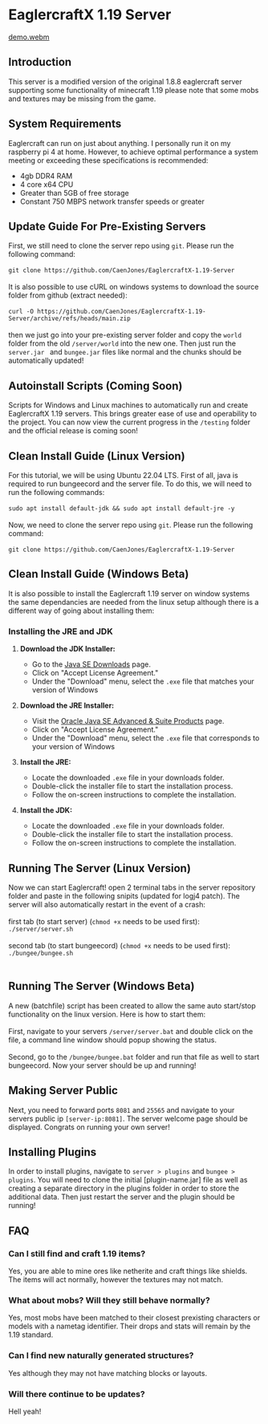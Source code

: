 

# EaglercraftX 1.19 Server
[demo.webm](https://github.com/CaenJones/EaglercraftX-1.19-Server/assets/131218155/0ee532ab-46d3-4959-ac9a-860931ffd649)

## Introduction
This server is a modified version of the original 1.8.8 eaglercraft server supporting some functionality of minecraft 1.19 please note that some mobs and textures may be missing from the game.

## System Requirements 
Eaglercraft can run on just about anything. I personally run it on my raspberry pi 4 at home. However, to achieve optimal performance a system meeting or exceeding these specifications is recommended:

 - 4gb DDR4 RAM
 - 4 core x64 CPU
 - Greater than 5GB of free storage
 - Constant 750 MBPS network transfer speeds or greater

## Update Guide For Pre-Existing Servers
First, we still need to clone the server repo using `git`. Please run the following command:
<br>
<br>
`git clone https://github.com/CaenJones/EaglercraftX-1.19-Server`
<br>
<br>
It is also possible to use cURL on windows systems to download the source folder from github (extract needed):
<br>
<br>
`curl -O https://github.com/CaenJones/EaglercraftX-1.19-Server/archive/refs/heads/main.zip`
<br>
<br>
then we just go into your pre-existing server folder and copy the `world` folder from the old `/server/world` into the new one. Then just run the `server.jar ` and `bungee.jar` files like normal and the chunks should be automatically updated!

## Autoinstall Scripts (Coming Soon)
Scripts for Windows and Linux machines to automatically run and create EaglercraftX 1.19 servers. This brings greater ease of use and operability to the project. You can now view the current progress in the `/testing` folder and the official release is coming soon!

## Clean Install Guide (Linux Version)
For this tutorial, we will be using Ubuntu 22.04 LTS. First of all, java is required to run bungeecord and the server file. To do this, we will need to run the following commands:
<br>
<br>
`sudo apt install default-jdk && sudo apt install default-jre -y`
<br>
<br>
Now, we need to clone the server repo using `git`. Please run the following command:
<br>
<br>
`git clone https://github.com/CaenJones/EaglercraftX-1.19-Server`

## Clean Install Guide (Windows Beta)
It is also possible to install the Eaglercraft 1.19 server on window systems the same dependancies are needed from the linux setup although there is a different way of going about installing them:

### Installing the JRE and JDK
1.  **Download the JDK Installer:**
    -   Go to the [Java SE Downloads](https://www.oracle.com/java/technologies/javase-jdk11-downloads.html) page.
    -   Click on "Accept License Agreement."
    -   Under the "Download" menu, select the `.exe` file that matches your version of Windows 

1.  **Download the JRE Installer:**
    -   Visit the [Oracle Java SE Advanced & Suite Products](https://www.oracle.com/java/technologies/javase-jre8-downloads.html) page.
    -   Click on "Accept License Agreement."
    -   Under the "Download" menu, select the `.exe` file that corresponds to your version of Windows

2.  **Install the JRE:**
    -   Locate the downloaded `.exe` file in your downloads folder.
    -   Double-click the installer file to start the installation process.
    -   Follow the on-screen instructions to complete the installation. 

2.  **Install the JDK:**
    -   Locate the downloaded `.exe` file in your downloads folder.
    -   Double-click the installer file to start the installation process.
    -   Follow the on-screen instructions to complete the installation.
      
## Running The Server (Linux Version)
Now we can start Eaglercraft! open 2 terminal tabs in the server repository folder and paste in the following snipits (updated for logj4 patch). The server will also automatically restart in the event of a crash:
<br>
<br>
first tab (to start server) (`chmod +x` needs to be used first): `./server/server.sh`
<br>
<br>
second tab (to start bungeecord) (`chmod +x` needs to be used first): `./bungee/bungee.sh`
<br>
<br>

## Running The Server (Windows Beta)
A new (batchfile) script has been created to allow the same auto start/stop functionality on the linux version. Here is how to start them:
<br>
<br>
First, navigate to your servers `/server/server.bat` and double click on the file, a command line window should popup showing the status.
<br>
<br>
Second, go to the `/bungee/bungee.bat` folder and run that file as well to start bungeecord. Now your server should be up and running!

## Making Server Public
Next, you need to forward ports  `8081` and `25565` and navigate to your servers public ip `[server-ip:8081]`. The server welcome page should be displayed. Congrats on running your own server!

## Installing Plugins
In order to install plugins, navigate to `server > plugins` and `bungee > plugins`. You will need to clone the initial [plugin-name.jar] file as well as creating a separate directory in the plugins folder in order to store the additional data. Then just restart the server and the plugin should be running!

## FAQ
### Can I still find and craft 1.19 items?
Yes, you are able to mine ores like netherite and craft things like shields. The items will act normally, however the textures may not match.
### What about mobs? Will they still behave normally?
Yes, most mobs have been matched to their closest prexisting characters or models with a nametag identifier. Their drops and stats will remain by the 1.19 standard.
### Can I find new naturally generated structures?
Yes although they may not have matching blocks or layouts.
### Will there continue to be updates?
Hell yeah!
